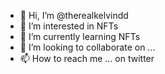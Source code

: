 - 👋 Hi, I’m @therealkelvindd
- 👀 I’m interested in NFTs
- 🌱 I’m currently learning NFTs
- 💞️ I’m looking to collaborate on ...
- 📫 How to reach me ... on twitter

<!---
therealkelvindd/therealkelvindd is a ✨ special ✨ repository because its `README.md` (this file) appears on your GitHub profile.
You can click the Preview link to take a look at your changes.
--->

